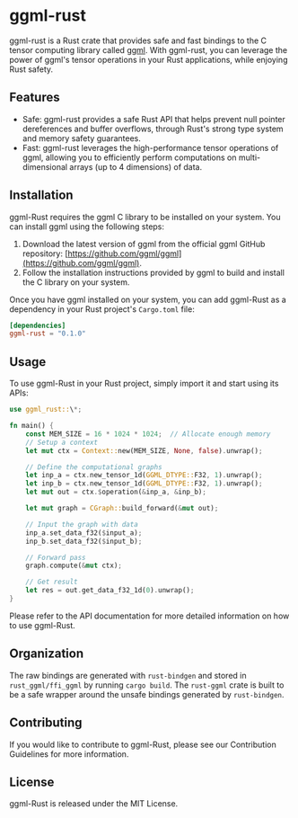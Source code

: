 # ggml-rust

ggml-rust is a Rust crate that provides safe and fast bindings to the C tensor computing library called [ggml](https://github.com/ggerganov/ggml). With ggml-rust, you can leverage the power of ggml's tensor operations in your Rust applications, while enjoying Rust safety.

## Features

- Safe: ggml-rust provides a safe Rust API that helps prevent null pointer dereferences and buffer overflows, through Rust's strong type system and memory safety guarantees.
- Fast: ggml-rust leverages the high-performance tensor operations of ggml, allowing you to efficiently perform computations on multi-dimensional arrays (up to 4 dimensions) of data.

## Installation

ggml-Rust requires the ggml C library to be installed on your system. You can install ggml using the following steps:

1. Download the latest version of ggml from the official ggml GitHub repository: [https://github.com/ggml/ggml](https://github.com/ggml/ggml).
2. Follow the installation instructions provided by ggml to build and install the C library on your system.

Once you have ggml installed on your system, you can add ggml-Rust as a dependency in your Rust project's `Cargo.toml` file:

```toml
[dependencies]
ggml-rust = "0.1.0"
```

## Usage

To use ggml-Rust in your Rust project, simply import it and start using its APIs:

```rust
use ggml_rust::\*;

fn main() {
    const MEM_SIZE = 16 * 1024 * 1024;  // Allocate enough memory
    // Setup a context
    let mut ctx = Context::new(MEM_SIZE, None, false).unwrap();

    // Define the computational graphs
    let inp_a = ctx.new_tensor_1d(GGML_DTYPE::F32, 1).unwrap();
    let inp_b = ctx.new_tensor_1d(GGML_DTYPE::F32, 1).unwrap();
    let mut out = ctx.$operation(&inp_a, &inp_b);

    let mut graph = CGraph::build_forward(&mut out);

    // Input the graph with data
    inp_a.set_data_f32($input_a);
    inp_b.set_data_f32($input_b);

    // Forward pass
    graph.compute(&mut ctx);

    // Get result
    let res = out.get_data_f32_1d(0).unwrap();
}
```

Please refer to the API documentation for more detailed information on how to use ggml-Rust.

## Organization

The raw bindings are generated with `rust-bindgen` and stored in `rust_ggml/ffi_ggml` by running
`cargo build`. The `rust-ggml` crate is built to be a safe wrapper around the unsafe bindings generated
by `rust-bindgen`.

## Contributing

If you would like to contribute to ggml-Rust, please see our Contribution Guidelines for more information.

## License

ggml-Rust is released under the MIT License.
